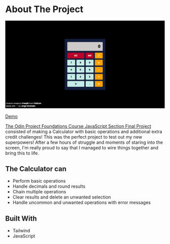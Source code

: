 # About The Project

![Screenshot of Calculator](preview.png)

[Demo](https://ca1cu1at3r.netlify.app/)

[The Odin Project Foundations Course JavaScript Section Final Project](https://www.theodinproject.com/lessons/foundations-calculator) consisted of making a Calculator with basic operations and additional extra credit challenges! This was the perfect project to test out my new superpowers! After a few hours of struggle and moments of staring into the screen, I'm really proud to say that I managed to wire things together and bring this to life.

## The Calculator can

- Perform basic operations
- Handle decimals and round results
- Chain multiple operations
- Clear results and delete an unwanted selection
- Handle uncommon and unwanted operations with error messages

## Built With

- Tailwind
- JavaScript
